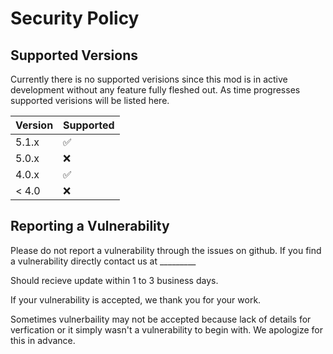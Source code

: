 # Security Policy

## Supported Versions

Currently there is no supported verisions since this mod is in active development without any feature fully fleshed out.
As time progresses supported verisions will be listed here.

| Version | Supported          |
| ------- | ------------------ |
| 5.1.x   | :white_check_mark: |
| 5.0.x   | :x:                |
| 4.0.x   | :white_check_mark: |
| < 4.0   | :x:                |

## Reporting a Vulnerability

Please do not report a vulnerability through the issues on github. If you find a vulnerability directly contact us at _________

Should recieve update within 1 to 3 business days.

If your vulnerability is accepted, we thank you for your work.

Sometimes vulnerbaility may not be accepted because lack of details for verfication or it simply wasn't a vulnerability to begin with. We apologize for this in advance.
